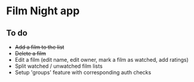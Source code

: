 # Film Night app

## To do

- ~~Add a film to the list~~
- ~~Delete a film~~
- Edit a film (edit name, edit owner, mark a film as watched, add ratings)
- Split watched / unwatched film lists
- Setup 'groups' feature with corresponding auth checks
